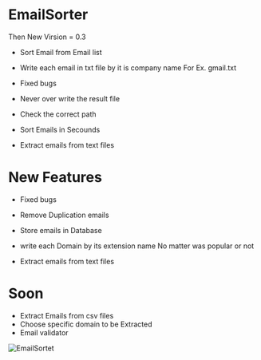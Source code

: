 # EmailSorter

Then New Virsion = 0.3

- Sort Email from Email list 

- Write each email in txt file by it is company name For Ex. gmail.txt

- Fixed bugs 

- Never over write the result file 

- Check the correct path 

- Sort Emails in Secounds 

- Extract emails from text files 

# New Features 

- Fixed bugs 

- Remove Duplication emails

- Store emails in Database

- write each Domain by its extension name No matter was popular or not

- Extract emails from text files 


# Soon 
- Extract Emails from csv files 
- Choose specific domain to be Extracted 
- Email validator 


![EmailSortet](https://i.ibb.co/5MvPk89/Github3.jpg)
